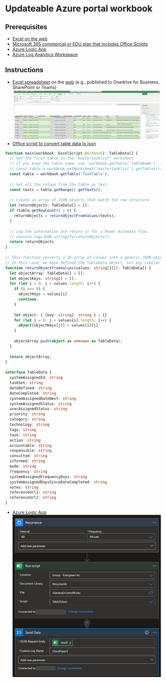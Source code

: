 # Updateable Azure portal workbook

## Prerequisites
- [Excel on the web](https://www.office.com/launch/excel)
- [Microsoft 365 commercial or EDU plan that includes Office Scripts](https://docs.microsoft.com/en-us/microsoft-365/admin/manage/manage-office-scripts-settings)
- [Azure Logic App](https://docs.microsoft.com/en-us/azure/logic-apps/)
- [Azure Log Analytics Workspace](https://docs.microsoft.com/en-us/azure/azure-monitor/logs/log-analytics-workspace-overview)

## Instructions
- [Excel spreadsheet](https://github.com/Azure/cloud-rolesandops/releases/download/v0.91b/cromv09.xlsx) on the [web](https://www.office.com/launch/excel) (e.g., published to Onedrive for Business, SharePoint or Teams)
[![](https://github.com/Azure/cloud-rolesandops/blob/main/images/excelonweb.jpg)](https://github.com/Azure/cloud-rolesandops/blob/main/images/excelonweb.jpg)
- [Office script to convert table data to json](https://docs.microsoft.com/en-us/microsoft-365/admin/manage/manage-office-scripts-settings)
```typescript
function main(workbook: ExcelScript.Workbook): TableData[] {
  // Get the first table in the "mastertasklist" worksheet.
  // If you know the table name, use `workbook.getTable('TableName')` instead.
  // const table = workbook.getWorksheet('mastertasklist').getTables()[0];
  const table = workbook.getTable('TaskTable');

  // Get all the values from the table as text.
  const texts = table.getRange().getTexts();

  // Create an array of JSON objects that match the row structure.
  let returnObjects: TableData[] = [];
  if (table.getRowCount() > 0) {
    returnObjects = returnObjectFromValues(texts);
  }

  // Log the information and return it for a Power Automate flow.
  // console.log(JSON.stringify(returnObjects));
  return returnObjects
}

// This function converts a 2D array of values into a generic JSON object.
// In this case, we have defined the TableData object, but any similar interface would work.
function returnObjectFromValues(values: string[][]): TableData[] {
  let objectArray: TableData[] = [];
  let objectKeys: string[] = [];
  for (let i = 0; i < values.length; i++) {
    if (i === 0) {
      objectKeys = values[i]
      continue;
    }

    let object: { [key: string]: string } = {}
    for (let j = 0; j < values[i].length; j++) {
      object[objectKeys[j]] = values[i][j]
    }

    objectArray.push(object as unknown as TableData);
  }

  return objectArray;
}

interface TableData {
  systemAssignedId: string
  taskSet: string
  dateDefined: string
  dateCompleted: string
  systemAssignedDateNext: string
  systemAssignedStatus: string
  userAssignedStatus: string
  priority: string
  category: string
  technology: string
  tags: string
  task: string
  action: string
  accountable: string
  responsible: string
  consulted: string
  informed: string
  mode: string
  frequency: string
  systemAssignedFrequencyDays: string
  systemAssignedDaysSinceDateCompleted: string
  notes: string
  referenceUrl1: string
  referenceUrl2: string
}
```
- [Azure Logic App](https://docs.microsoft.com/en-us/azure/logic-apps/)
[![](https://github.com/Azure/cloud-rolesandops/blob/main/images/logicapp.jpg)](https://github.com/Azure/cloud-rolesandops/blob/main/images/logicapp.jpg)